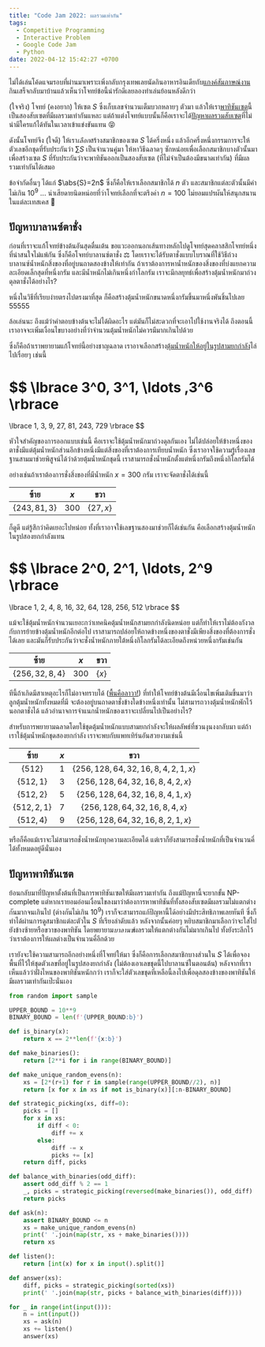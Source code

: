 ```yaml
---
title: "Code Jam 2022: ผลรวมเท่ากัน"
tags:
  - Competitive Programming
  - Interactive Problem
  - Google Code Jam
  - Python
date: 2022-04-12 15:42:27 +0700
---
```


ไม่ได้เล่นโค้ดแจมรอบที่ผ่านมาเพราะเพิ่งกลับกรุงเทพเลยนัดกินอาหารอินเดียกับ[แกงค์สัมภาษณ์งาน][self coding interview] กินเสร็จกลับมาบ้านแล้วเห็นว่าโจทย์ข้อนี้น่ารักดีเลยลองทำเล่นย้อนหลังดีกว่า

(ใจจริง) โจทย์ (คงอยาก) ให้เซต $S$ ซึ่งเก็บเลขจำนวนเต็มบวกหลายๆ ตัวมา แล้วให้เรา[พาทิชันเซต][partition]นี้เป็นสองสับเซตที่มีผลรวมเท่ากันแหละ แต่ถ้าแต่งโจทย์แบบนั้นก็คือเราจะได้[ปัญหาผลรวมสับเซต][subset sum]ที่ไม่น่ามีใครแก้ได้ทันในเวลาเข้าแข่งขันแทน 😝

ดังนั้นโจทย์จึง (ใจดี) ให้เรา*เลือก*สร้างสมาชิกของเซต $S$ ได้ครึ่งหนึ่ง แล้วอีกครึ่งหนึ่งกรรมการจะให้ตัวเลขอีกชุดที่รับประกันว่า $\sum S$ เป็นจำนวนคู่มา ให้หาวิธีฉลาดๆ ซักหน่อยเพื่อเลือกสมาชิกบางตัวนั้นมาเพื่อสร้างเซต $S$ ที่รับประกันว่าจะพาทิชันออกเป็นสองสับเซต (ที่ไม่จำเป็นต้องมีขนาดเท่ากัน) ที่มีผลรวมเท่ากันได้เสมอ

ข้อจำกัดอื่นๆ ได้แก่ $\abs{S}=2n$ ซึ่งก็คือให้เราเลือกสมาชิกได้ $n$ ตัว และสมาชิกแต่ละตัวนั้นมีค่าไม่เกิน $10^9$ ... น่าเสียดายนิดหน่อยที่ว่าโจทย์เลือกที่จะตรึงค่า $n=100$ ไม่ยอมแปรผันให้สนุกสนานในแต่ละเทสเคส 🤔


## ปัญหาบาลานซ์ตาชั่ง

ก่อนที่เราจะแก้โจทย์ข้างต้นอันสุดตื่นเต้น ขอแวะออกนอกเส้นทางหลักไปดูโจทย์สุดคลาสสิกโจทย์หนึ่งที่น่าสนใจไม่แพ้กัน ซึ่งก็คือโจทย์บาลานซ์ตาชั่ง ⚖️ โดยเราจะได้รับตาชั่งแบบโบราณที่ใช้วิธีถ่วงบาลานซ์น้ำหนักสิ่งของที่อยู่บนถาดสองข้างให้เท่ากัน ถ้าเราต้องการหาน้ำหนักของสิ่งของที่บ่งแยกความละเอียดเล็กสุดที่หนึ่งกรัม และมีน้ำหนักไม่เกินหนึ่งกำโลกรัม เราจะมีกลยุทธ์เพื่อสร้างตุ้มน้ำหนักมาถ่วงดุลตาชั่งได้อย่างไร?

หนึ่งในวิธีที่เรียบง่ายตรงไปตรงมาที่สุด ก็คือสร้างตุ้มน้ำหนักขนาดหนึ่งกรัมขึ้นมาหนึ่งพันชิ้นไปเลย 55555

ล้อเล่นนะ ถึงแม้ว่าคำตอบข้างต้นจะไม่ได้ผิดอะไร แต่มันก็ไม่สะดวกที่จะเอาไปใช้งานจริงได้ ถึงตอนนี้เราอาจจะเพิ่มเงื่อนไขบางอย่างที่ว่าจำนวนตุ้มน้ำหนักไม่ควรมีมากเกินไปด้วย

ซึ่งก็คือถ้าเราพยายามแก้โจทย์นี้อย่างชาญฉลาด เราอาจเลือกสร้าง[ตุ้มน้ำหนักให้อยู่ในรูปสามยกกำลัง][self base-3 balance]ไล่ไปเรื่อยๆ เช่นนี้

$$
\lbrace 3^0, 3^1, \ldots ,3^6 \rbrace
=
\lbrace 1, 3, 9, 27, 81, 243, 729 \rbrace
$$

หัวใจสำคัญของการออกแบบเช่นนี้ คือเราจะใช้ตุ้มน้ำหนักมาถ่วงดุลกันเอง ไม่ได้ปล่อยให้ข้างหนึ่งของตาชั่งมีแต่ตุ้มน้ำหนักส่วนอีกข้างหนึ่งมีแต่สิ่งของที่เราต้องการเทียบน้ำหนัก ซึ่งเราอาจใช้ความรู้เรื่องเลขฐานสามมาช่วยพิสูจน์ได้ว่าด้วยตุ้มน้ำหนักชุดนี้ เราสามารถชั่งน้ำหนักตั้งแต่หนึ่งกรัมถึงหนึ่งกิโลกรัมได้

อย่างเช่นถ้าเราต้องการชั่งสิ่งของที่มีน้ำหนัก $x=300$ กรัม เราจะจัดตาชั่งได้เช่นนี้

|             ซ้าย              |  $x$  |           ขวา           |
| :--------------------------: | :---: | :---------------------: |
| $\lbrace 243, 81, 3 \rbrace$ | $300$ | $\lbrace 27, x \rbrace$ |

ก็ดูดี แต่รู้สึกว่าคิดเยอะไปหน่อย ทั้งที่เราอาจใช้เลขฐานสองมาช่วยก็ได้เช่นกัน คือเลือกสร้างตุ้มน้ำหนักในรูปสองยกกำลังแทน

$$
\lbrace 2^0, 2^1, \ldots, 2^9 \rbrace
=
\lbrace 1, 2, 4, 8, 16, 32, 64, 128, 256, 512 \rbrace
$$

แม้จะใช้ตุ้มน้ำหนักจำนวนเยอะกว่าเทคนิคตุ้มน้ำหนักสามยกกำลังนิดหน่อย แต่ก็ทำให้เราไม่ต้องกังวลกับการย้ายข้างตุ้มน้ำหนักอีกต่อไป เราสามารถปล่อยให้ถาดข้างหนึ่งของตาชั่งมีเพียงสิ่งของที่ต้องการชั่งได้เลย และมันก็รับประกันว่าจะชั่งน้ำหนักภายใต้หนึ่งกิโลกรัมได้ละเอียดถึงหน่วยหนึ่งกรัมเช่นกัน

|               ซ้าย               |  $x$  |         ขวา         |
| :-----------------------------: | :---: | :-----------------: |
| $\lbrace 256, 32, 8, 4 \rbrace$ | $300$ | $\lbrace x \rbrace$ |

ทีนี้ถ้าเกิดมีสาเหตุอะไรก็ไม่อาจทราบได้ ([พื้นคือลาวา!][the floor is lava]) ที่ทำให้โจทย์ข้างต้นมีเงื่อนไขเพิ่มเติมขึ้นมาว่า ลูกตุ้มน้ำหนักทั้งหมดที่มี จะต้องอยู่บนถาดตาชั่งข้างใดข้างหนึ่งเท่านั้น ไม่สามารถวางตุ้มน้ำหนักพักไว้นอกตาชั่งได้ แล้วอำนาจการจำแนกน้ำหนักของเราจะเปลี่ยนไปเป็นอย่างไร?

สำหรับการพยายามฉลาดโดยใช้ชุดตุ้มน้ำหนักแบบสามยกกำลังจะให้ผลลัพธ์ที่ชวนงุนงงกลับมา แต่ถ้าเราใช้ตุ้มน้ำหนักชุดสองยกกำลัง เราจะพบกับแพทเทิร์นอันสวยงามเช่นนี้

|               ซ้าย               |  $x$  |         ขวา         |
| :-----------------------------: | :---: | :-----------------: |
| $\lbrace 512 \rbrace$ | $1$ | $\lbrace 256, 128, 64, 32, 16, 8, 4, 2, 1, x \rbrace$ |
| $\lbrace 512, 1 \rbrace$ | $3$ | $\lbrace 256, 128, 64, 32, 16, 8, 4, 2, x \rbrace$ |
| $\lbrace 512, 2 \rbrace$ | $5$ | $\lbrace 256, 128, 64, 32, 16, 8, 4, 1, x \rbrace$ |
| $\lbrace 512, 2, 1 \rbrace$ | $7$ | $\lbrace 256, 128, 64, 32, 16, 8, 4, x \rbrace$ |
| $\lbrace 512, 4 \rbrace$ | $9$ | $\lbrace 256, 128, 64, 32, 16, 8, 2, 1, x \rbrace$ |

หรือก็คือแม้เราจะไม่สามารถชั่งน้ำหนักทุกความละเอียดได้ แต่เราก็ยังสามารถชั่งน้ำหนักที่เป็นจำนวนคี่ได้ทั้งหมดอยู่ดีนั่นเอง


## ปัญหาพาทิชันเซต

ย้อนกลับมาที่ปัญหาตั้งต้นที่เป็นการพาทิชันเซตให้มีผลรวมเท่ากัน ถึงแม้ปัญหานี้จะยากขั้น NP-complete แต่หากเรายอมอ่อนเงื่อนไขลงมาว่าต้องการหาพาทิชันที่ทั้งสองสับเซตมีผลรวมไม่แตกต่างกันมากจนเกินไป (ต่างกันไม่เกิน $10^9$) เราก็จะสามารถแก้ปัญหานี้ได้อย่างมีประสิทธิภาพเลยทันที ซึ่งก็ทำได้ผ่านการดูสมาชิกแต่ละตัวใน $S$ ที่เรียงลำดับแล้ว หลังจากนั้นค่อยๆ หยิบสมาชิกมาเลือกว่าจะใส่ไปยังข้างซ้ายหรือขวาของพาทิชัน โดยพยายาม*บาลานซ์*ผลรวมให้แตกต่างกันไม่มากเกินไป ทั้งยังระลึกไว้ว่าเราต้องการให้ผลต่างเป็นจำนวนคี่อีกด้วย

เรายังจะใช้ความสามารถอีกอย่างหนึ่งที่โจทย์ให้มา ซึ่งก็คือการเลือกสมาชิกบางส่วนใน $S$ ได้เพื่อจองพื้นที่ไว้ให้ชุดตัวเลขที่อยู่ในรูปสองยกกำลัง (ไม่ต้องเอาเลขชุดนี้ไปบาลานซ์ในตอนต้น) หลังจากที่เราเห็นแล้วว่าฝั่งไหนของพาทิชันหนักกว่า เราก็จะใส่ตัวเลขชุดที่เหลือนี้ลงไปเพื่อดุลสองข้างของพาทิชันให้มีผลรวมเท่ากันเป๊ะนั่นเอง

``` python
from random import sample

UPPER_BOUND = 10**9
BINARY_BOUND = len(f'{UPPER_BOUND:b}')

def is_binary(x):
    return x == 2**len(f'{x:b}')

def make_binaries():
    return [2**i for i in range(BINARY_BOUND)]

def make_unique_random_evens(n):
    xs = [2*(r+1) for r in sample(range(UPPER_BOUND//2), n)]
    return [x for x in xs if not is_binary(x)][:n-BINARY_BOUND]

def strategic_picking(xs, diff=0):
    picks = []
    for x in xs:
        if diff < 0:
            diff += x
        else:
            diff -= x
            picks += [x]
    return diff, picks

def balance_with_binaries(odd_diff):
    assert odd_diff % 2 == 1
    _, picks = strategic_picking(reversed(make_binaries()), odd_diff)
    return picks

def ask(n):
    assert BINARY_BOUND <= n
    xs = make_unique_random_evens(n)
    print(' '.join(map(str, xs + make_binaries())))
    return xs

def listen():
    return [int(x) for x in input().split()]

def answer(xs):
    diff, picks = strategic_picking(sorted(xs))
    print(' '.join(map(str, picks + balance_with_binaries(diff))))

for _ in range(int(input())):
    n = int(input())
    xs = ask(n)
    xs += listen()
    answer(xs)
```


[self base-3 balance]: /2011/11/20/balance-scale.html
[self coding interview]: /2022/02/09/interview-question-sum-server-power.html

[partition]: //en.wikipedia.org/wiki/Partition_of_a_set
[subset sum]: //en.wikipedia.org/wiki/Subset_sum_problem
[the floor is lava]: //en.wikipedia.org/wiki/The_floor_is_lava
